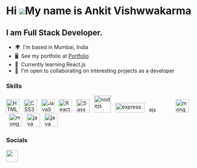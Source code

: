 Hi ![](https://user-images.githubusercontent.com/18350557/176309783-0785949b-9127-417c-8b55-ab5a4333674e.gif)My name is Ankit Vishwwakarma
========================================================================================================================================

I am Full Stack Developer.
--------------------------

*   🌍  I'm based in Mumbai, India
*   🖥️  See my portfolio at <a target="_blank" rel="noreferrer" href='https://ankithub.me/Resume/'>Portfolio</a>
*   🧠  Currently learning React.js
*   🤝  I'm open to collaborating on interesting projects as a developer

### Skills

<p align="left">
<a href="https://developer.mozilla.org/en-US/docs/Glossary/HTML5" target="_blank" rel="noreferrer"><img src="https://raw.githubusercontent.com/danielcranney/readme-generator/main/public/icons/skills/html5-colored.svg" width="36" height="36" alt="HTML5" /></a> &nbsp;
<a href="https://www.w3.org/TR/CSS/#css" target="_blank" rel="noreferrer"><img src="https://raw.githubusercontent.com/danielcranney/readme-generator/main/public/icons/skills/css3-colored.svg" width="36" height="36" alt="CSS3" /></a> &nbsp;
<a href="https://developer.mozilla.org/en-US/docs/Web/JavaScript" target="_blank" rel="noreferrer"><img src="https://raw.githubusercontent.com/danielcranney/readme-generator/main/public/icons/skills/javascript-colored.svg" width="36" height="36" alt="JavaScript" /></a> &nbsp;
<a href="https://reactjs.org/" target="_blank" rel="noreferrer"><img src="https://raw.githubusercontent.com/danielcranney/readme-generator/main/public/icons/skills/react-colored.svg" width="36" height="36" alt="React" /></a> &nbsp; 
<a href="https://sass-lang.com/" target="_blank" rel="noreferrer"><img src="https://raw.githubusercontent.com/danielcranney/readme-generator/main/public/icons/skills/sass-colored.svg" width="36" height="36" alt="Sass" /></a> &nbsp; 
<a href="https://nodejs.org/en" target="_blank" rel="noreferrer"><img src="https://nodejs.org/static/images/logo.svg" width="46" height="46" alt="nodejs" /></a> &nbsp; 
<a href="https://expressjs.com/" target="_blank" rel="noreferrer"><img src="https://upload.wikimedia.org/wikipedia/commons/6/64/Expressjs.png" width="80" height="26" alt="express" /></a> &nbsp; 
<a href="https://ejs.co/" target="_blank" rel="noreferrer"><img src="https://www.vhv.rs/dpng/d/543-5432188_logo-ejs-logo-png-transparent-png.png" width="60" height="16" alt="ejs" /></a> &nbsp; 
<a href="https://www.mongodb.com/" target="_blank" rel="noreferrer"><img src="https://raw.githubusercontent.com/danielcranney/readme-generator/main/public/icons/skills/mongodb-colored.svg" width="36" height="36" alt="mongodb" /></a> &nbsp;
<a href="https://mongoosejs.com/" target="_blank" rel="noreferrer"><img src="https://mongoosejs.com/docs/images/mongoose5_62x30_transparent.png" width="36" height="36" alt="mongoose" /></a> &nbsp;
<a href="https://tailwindcss.com/" target="_blank" rel="noreferrer"><img src="https://raw.githubusercontent.com/danielcranney/readme-generator/main/public/icons/skills/mysql-colored.svg" width="36" height="36" alt="java" /></a> &nbsp;
<a href="https://tailwindcss.com/" target="_blank" rel="noreferrer"><img src="https://raw.githubusercontent.com/danielcranney/readme-generator/main/public/icons/skills/java-colored.svg" width="36" height="36" alt="java" /></a> &nbsp; 

### Socials

<p align="left"> <a href="https://www.linkedin.com/in/ankit-vishwakarma-6531221b0/" target="_blank" rel="noreferrer"><img src="https://raw.githubusercontent.com/danielcranney/readme-generator/main/public/icons/socials/linkedin.svg" width="32" height="32" /></a> </p>
